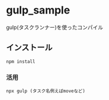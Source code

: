 # gulp_sample

gulp(タスクランナー)を使ったコンパイル

## インストール

```
npm install
```

### 活用

```
npx gulp (タスク名例えばmoveなど)

```
